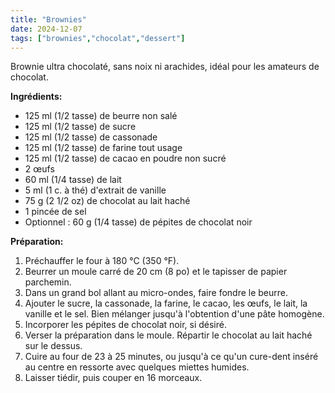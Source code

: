 ```yaml
---
title: "Brownies"
date: 2024-12-07
tags: ["brownies","chocolat","dessert"]
---
```


Brownie ultra chocolaté, sans noix ni arachides, idéal pour les amateurs de chocolat.

**Ingrédients:**
- 125 ml (1/2 tasse) de beurre non salé
- 125 ml (1/2 tasse) de sucre
- 125 ml (1/2 tasse) de cassonade
- 125 ml (1/2 tasse) de farine tout usage
- 125 ml (1/2 tasse) de cacao en poudre non sucré
- 2 œufs
- 60 ml (1/4 tasse) de lait
- 5 ml (1 c. à thé) d'extrait de vanille
- 75 g (2 1/2 oz) de chocolat au lait haché
- 1 pincée de sel
- Optionnel : 60 g (1/4 tasse) de pépites de chocolat noir

**Préparation:**
1. Préchauffer le four à 180 °C (350 °F).
2. Beurrer un moule carré de 20 cm (8 po) et le tapisser de papier parchemin.
3. Dans un grand bol allant au micro-ondes, faire fondre le beurre.
4. Ajouter le sucre, la cassonade, la farine, le cacao, les œufs, le lait, la vanille et le sel. Bien mélanger jusqu'à l'obtention d'une pâte homogène.
5. Incorporer les pépites de chocolat noir, si désiré.
6. Verser la préparation dans le moule. Répartir le chocolat au lait haché sur le dessus.
7. Cuire au four de 23 à 25 minutes, ou jusqu'à ce qu'un cure-dent inséré au centre en ressorte avec quelques miettes humides.
8. Laisser tiédir, puis couper en 16 morceaux.